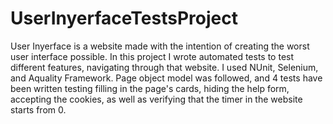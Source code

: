 # UserInyerfaceTestsProject
User Inyerface is a website made with the intention of creating the worst user interface possible. In this project I wrote automated tests to test different features, navigating through that website. I used NUnit, Selenium, and Aquality Framework.
Page object model was followed, and 4 tests have been written testing filling in the page's cards, hiding the help form, accepting the cookies, as well as verifying that the timer in the website starts from 0.
